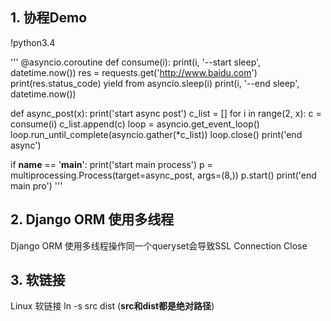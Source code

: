 
## 1. 协程Demo
!python3.4

'''
@asyncio.coroutine
def consume(i):
    print(i, '--start sleep', datetime.now())
    res = requests.get('http://www.baidu.com')
    print(res.status_code)
    yield from asyncio.sleep(i)
    print(i, '--end sleep', datetime.now())


def async_post(x):
    print('start async post')
    c_list = []
    for i in range(2, x):
        c = consume(i)
        c_list.append(c)
    loop = asyncio.get_event_loop()
    loop.run_until_complete(asyncio.gather(*c_list))
    loop.close()
    print('end async')

if __name__ == '__main__':
    print('start main process')
    p = multiprocessing.Process(target=async_post, args=(8,))
    p.start()
    print('end main pro')
'''


## 2. Django ORM 使用多线程
Django ORM 使用多线程操作同一个queryset会导致SSL Connection Close


## 3. 软链接
Linux 软链接 ln -s src dist (__src和dist都是绝对路径__)
